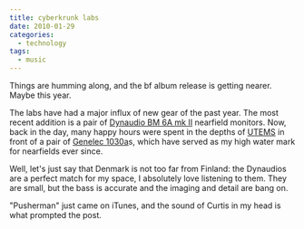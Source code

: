 ```yaml
---
title: cyberkrunk labs
date: 2010-01-29
categories:
  - technology
tags:
  - music
---
```


Things are humming along, and the bf album release is getting nearer. Maybe this year.

The labs have had a major influx of new gear of the past year. The most recent addition is a pair of [Dynaudio BM 6A mk II](http://www.dynaudioacoustics.com/bm6amkii.asp) nearfield monitors. Now, back in the day, many happy hours were spent in the depths of [UTEMS](http://www.music.utoronto.ca/about/facilities/studio.htm) in front of a pair of [Genelec 1030a](http://www.genelec.com/products/previous-models/1030a/)s, which have served as my high water mark for nearfields ever since.

Well, let's just say that Denmark is not too far from Finland: the Dynaudios are a perfect match for my space, I absolutely love listening to them. They are small, but the bass is accurate and the imaging and detail are bang on.

"Pusherman" just came on iTunes, and the sound of Curtis in my head is what prompted the post.
